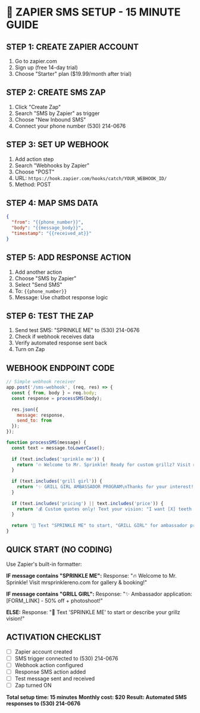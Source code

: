 # 📱 ZAPIER SMS SETUP - 15 MINUTE GUIDE

## STEP 1: CREATE ZAPIER ACCOUNT
1. Go to zapier.com
2. Sign up (free 14-day trial)
3. Choose "Starter" plan ($19.99/month after trial)

## STEP 2: CREATE SMS ZAP
1. Click "Create Zap"
2. Search "SMS by Zapier" as trigger
3. Choose "New Inbound SMS"
4. Connect your phone number (530) 214-0676

## STEP 3: SET UP WEBHOOK
1. Add action step
2. Search "Webhooks by Zapier"
3. Choose "POST"
4. URL: `https://hook.zapier.com/hooks/catch/YOUR_WEBHOOK_ID/`
5. Method: POST

## STEP 4: MAP SMS DATA
```json
{
  "from": "{{phone_number}}",
  "body": "{{message_body}}",
  "timestamp": "{{received_at}}"
}
```

## STEP 5: ADD RESPONSE ACTION
1. Add another action
2. Choose "SMS by Zapier"
3. Select "Send SMS"
4. To: `{{phone_number}}`
5. Message: Use chatbot response logic

## STEP 6: TEST THE ZAP
1. Send test SMS: "SPRINKLE ME" to (530) 214-0676
2. Check if webhook receives data
3. Verify automated response sent back
4. Turn on Zap

## WEBHOOK ENDPOINT CODE
```javascript
// Simple webhook receiver
app.post('/sms-webhook', (req, res) => {
  const { from, body } = req.body;
  const response = processSMS(body);
  
  res.json({
    message: response,
    send_to: from
  });
});

function processSMS(message) {
  const text = message.toLowerCase();
  
  if (text.includes('sprinkle me')) {
    return '🔥 Welcome to Mr. Sprinkle! Ready for custom grillz? Visit mrsprinklereno.com or text your vision for a quote!';
  }
  
  if (text.includes('grill girl')) {
    return '✨ GRILL GIRL AMBASSADOR PROGRAM\nThanks for your interest! Complete application: [FORM_LINK]\n50% off grillz + Lake Tahoe photoshoot + 20% commission!';
  }
  
  if (text.includes('pricing') || text.includes('price')) {
    return '💰 Custom quotes only! Text your vision: "I want [X] teeth in [gold type]" for instant pricing. Every piece is custom-made!';
  }
  
  return '💬 Text "SPRINKLE ME" to start, "GRILL GIRL" for ambassador program, or describe your grillz vision for a quote!';
}
```

## QUICK START (NO CODING)
Use Zapier's built-in formatter:

**IF message contains "SPRINKLE ME":**
Response: "🔥 Welcome to Mr. Sprinkle! Visit mrsprinklereno.com for gallery & booking!"

**IF message contains "GRILL GIRL":**
Response: "✨ Ambassador application: [FORM_LINK] - 50% off + photoshoot!"

**ELSE:**
Response: "💬 Text 'SPRINKLE ME' to start or describe your grillz vision!"

## ACTIVATION CHECKLIST
- [ ] Zapier account created
- [ ] SMS trigger connected to (530) 214-0676
- [ ] Webhook action configured
- [ ] Response SMS action added
- [ ] Test message sent and received
- [ ] Zap turned ON

**Total setup time: 15 minutes**
**Monthly cost: $20**
**Result: Automated SMS responses to (530) 214-0676**